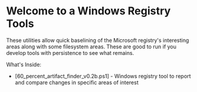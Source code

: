# Welcome to a Windows Registry Tools

These utilities allow quick baselining of the Microsoft registry's interesting areas along with some filesystem areas. These are good to run if you develop tools with persistence to see what remains.

What's Inside:
  * [60_percent_artifact_finder_v0.2b.ps1] - Windows registry tool to report and compare changes in specific areas of interest
